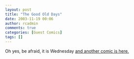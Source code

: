 ```yaml
---
layout: post
title: "The Good Old Days"
date: 2003-11-19 00:06
author: rcadmin
comments: true
categories: [Guest Comics]
tags: []
---
```

Oh yes, be afraid, it is Wednesday <a HREF='modules.php?op=modload&name=Comics&file=index&action=comic&id=357'>and another comic is here.</a>
<!--more-->
<img src="/http://dl.bitsmack.com/comics/20031119.jpg" alt="" />
